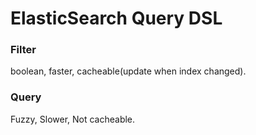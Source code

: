 # ElasticSearch Query DSL

### Filter
boolean, faster, cacheable(update when index changed).


### Query
Fuzzy, Slower, Not cacheable.